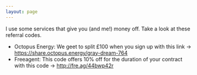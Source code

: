 ```yaml
---
layout: page
---
```


I use some services that give you (and me!) money off. Take a look at these referral codes.

* Octopus Energy: We geet to split £100 when you sign up with this link &rarr; https://share.octopus.energy/gray-dream-764
* Freeagent: This code offers 10% off for the duration of your contract with this code &rarr; http://fre.ag/44bwp42r
